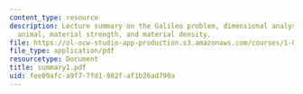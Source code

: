 ```yaml
---
content_type: resource
description: Lecture summary on the Galileo problem, dimensional analysis of an 'upscale'
  animal, material strength, and material density.
file: https://ol-ocw-studio-app-production.s3.amazonaws.com/courses/1-050-engineering-mechanics-i-fall-2007/fee09afca9f77fd1982faf1b26ad790a_summary1.pdf
file_type: application/pdf
resourcetype: Document
title: summary1.pdf
uid: fee09afc-a9f7-7fd1-982f-af1b26ad790a
---
```

